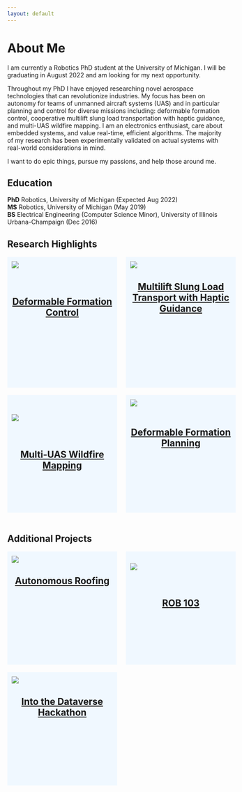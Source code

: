 ```yaml
---
layout: default
---
```

# About Me
I am currently a Robotics PhD student at the University of Michigan. I will be graduating in August 2022 and am looking for my next opportunity. 

Throughout my PhD I have enjoyed researching novel aerospace technologies that can revolutionize industries. My focus has been on autonomy for teams of unmanned aircraft systems (UAS) and in particular planning and control for diverse missions including: deformable formation control, cooperative multilift slung load transportation with haptic guidance, and multi-UAS wildfire mapping. I am an electronics enthusiast, care about embedded systems, and value real-time, efficient algorithms. The majority of my research has been experimentally validated on actual systems with real-world considerations in mind.

I want to do epic things, pursue my passions, and help those around me.


## Education    
**PhD** Robotics, University of Michigan (Expected Aug 2022) <br>
**MS** Robotics, University of Michigan (May 2019) <br>
**BS** Electrical Engineering (Computer Science Minor), University of Illinois Urbana-Champaign (Dec 2016)

## Research Highlights
<div style="width: 100%;">
    <div style="width: 46%; float: left; height: 280px;background: AliceBlue; padding: 10px;
                "> 
    <a href="{{site.baseurl}}/posts/2020/07/17/deformable-formation-control.html">
        <img src="{{site.baseurl}}/images/acc2019_teaser_figure.png">
    </a><br><br><br>
    <h2 style="text-align:center;">
        <a href="{{site.baseurl}}/posts/2020/07/17/deformable-formation-control.html">Deformable Formation Control
        </a>
    </h2>
    </div><div style="margin-left: 46%; width: 8%;               "> 
    </div>
    <div style="margin-left: 54%; width: 46%; height: 280px;background: AliceBlue;    padding: 10px;           "> 
      <a href="{{site.baseurl}}/posts/2022/03/28/cooperative-payload-haptic-guidance.html">
        <img src="{{site.baseurl}}/images/haptic_guidance_1st_person_cropped.jpg">
    </a>
    <h2 style="text-align:center;">
        <a href="{{site.baseurl}}/posts/2022/03/28/cooperative-payload-haptic-guidance.html">Multilift Slung Load Transport with Haptic Guidance
        </a>
    </h2> 
    </div>
</div>

<br>

<div style="width: 100%;">
    <div style="width: 46%; float: left; background: AliceBlue; padding: 10px; height: 250px;
                "> 
    <br><br>
    <a href="{{site.baseurl}}/posts/2022/03/28/wildfire-mapping.html">
        <img src="{{site.baseurl}}/images/wildfire_mapping.png">
    </a>
    <br><br><br>
    <h2 style="text-align:center;">
        <a href="{{site.baseurl}}/posts/2022/03/28/wildfire-mapping.html">Multi-UAS Wildfire Mapping
        </a>
    </h2>
    </div><div style="margin-left: 46%; width: 8%;               "> 
    </div>
    <div style="margin-left: 54%; width: 46%; background: AliceBlue;    padding: 10px; height: 250px;          "> 

  <a href="{{site.baseurl}}/posts/2022/03/28/deformable-formation-planning.html">
     <img src="{{site.baseurl}}/images/iros2022.png">
</a><br><br>
<h2 style="text-align:center;">
    <a href="{{site.baseurl}}/posts/2022/03/28/deformable-formation-planning.html">Deformable Formation Planning
    </a>
</h2>
    </div>
</div>

<br>

## Additional Projects

<div style="width: 100%;">
    <div style="width: 46%; float: left; background: AliceBlue; padding: 10px;height: 240px;
                "> 
        <a href="{{site.baseurl}}/posts/2022/03/28/nailgun-drone.html">
            <img src="{{site.baseurl}}/images/autonomous_roofing_board_view.png">
        </a>
        <h2 style="text-align:center;">
            <a href="{{site.baseurl}}/posts/2022/03/28/nailgun-drone.html">Autonomous Roofing
            </a>
        </h2>
    </div>
    <div style="margin-left: 46%; width: 8%;               "> 
    </div>
    <div style="margin-left: 54%; width: 46%; background: AliceBlue;    padding: 10px;height: 240px;           ">
        <br>
        <a href="{{site.baseurl}}/posts/2022/03/28/nailgun-drone.html">
            <img src="{{site.baseurl}}/images/rob103.jpg">
        </a>
        <br><br><br>
        <h2 style="text-align:center;">
            <a href="{{site.baseurl}}/posts/2021/05/28/rob-103.html">ROB 103
            </a>
        </h2> 
    </div>
</div>

<br>

<div style="width: 100%;">
    <div style="width: 46%; float: left; background: AliceBlue; padding: 10px;height: 240px;
                "> 
        <a href="{{site.baseurl}}/posts/2022/03/28/nsin-hackathon.html">
            <img src="{{site.baseurl}}/images/SCRIBE_Mockup.png">
        </a>
        <h2 style="text-align:center;">
            <a href="{{site.baseurl}}/posts/2022/03/28/nsin-hackathon.html">Into the Dataverse Hackathon
            </a>
        </h2>
    </div>
    <div style="margin-left: 46%; width: 54%;               "> 
    </div>
</div>
